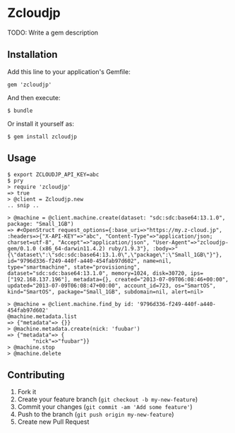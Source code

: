 # Zcloudjp

TODO: Write a gem description

## Installation

Add this line to your application's Gemfile:

    gem 'zcloudjp'

And then execute:

    $ bundle

Or install it yourself as:

    $ gem install zcloudjp

## Usage

```
$ export ZCLOUDJP_API_KEY=abc
$ pry
> require 'zcloudjp'
=> true
> @client = Zcloudjp.new
.. snip ..

> @machine = @client.machine.create(dataset: "sdc:sdc:base64:13.1.0", package: "Small_1GB")
=> #<OpenStruct request_options={:base_uri=>"https://my.z-cloud.jp", :headers=>{"X-API-KEY"=>"abc", "Content-Type"=>"application/json; charset=utf-8", "Accept"=>"application/json", "User-Agent"=>"zcloudjp-gem/0.1.0 (x86_64-darwin11.4.2) ruby/1.9.3"}, :body=>"{\"dataset\":\"sdc:sdc:base64:13.1.0\",\"package\":\"Small_1GB\"}"}, id="9796d336-f249-440f-a440-454fab97d602", name=nil, type="smartmachine", state="provisioning", dataset="sdc:sdc:base64:13.1.0", memory=1024, disk=30720, ips=["192.168.137.196"], metadata={}, created="2013-07-09T06:08:46+00:00", updated="2013-07-09T06:08:47+00:00", account_id=723, os="SmartOS", kind="SmartOS", package="Small_1GB", subdomain=nil, alert=nil>

> @machine = @client.machine.find_by id: '9796d336-f249-440f-a440-454fab97d602'
@machine.metadata.list
=> {"metadata"=> {}}
> @machine.metadata.create(nick: 'fuubar')
=> {"metadata"=> {
        "nick"=>"fuubar"}}
> @machine.stop
> @machine.delete

```

## Contributing

1. Fork it
2. Create your feature branch (`git checkout -b my-new-feature`)
3. Commit your changes (`git commit -am 'Add some feature'`)
4. Push to the branch (`git push origin my-new-feature`)
5. Create new Pull Request
